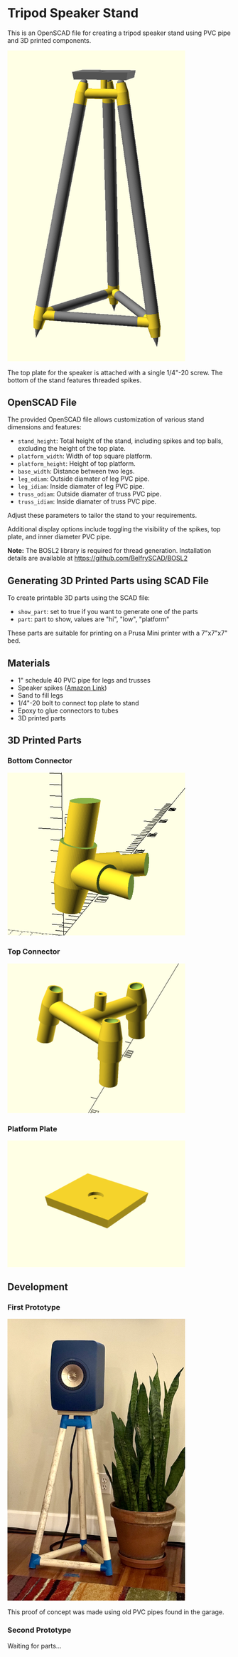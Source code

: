 # Tripod Speaker Stand

This is an OpenSCAD file for creating a tripod speaker stand using PVC pipe and 3D printed components.

<img src="./assets/tripod.png" width="400">

The top plate for the speaker is attached with a single 1/4"-20 screw. The bottom of the stand features threaded spikes.

## OpenSCAD File

The provided OpenSCAD file allows customization of various stand dimensions and features:

- `stand_height`: Total height of the stand, including spikes and top balls, excluding the height of the top plate.
- `platform_width`: Width of top square platform.
- `platform_height`: Height of top platform.
- `base_width`: Distance between two legs.
- `leg_odiam`: Outside diamater of leg PVC pipe.
- `leg_idiam`: Inside diamater of leg PVC pipe.
- `truss_odiam`: Outside diamater of truss PVC pipe.
- `truss_idiam`: Inside diamater of truss PVC pipe.

Adjust these parameters to tailor the stand to your requirements.

Additional display options include toggling the visibility of the spikes, top plate, and inner diameter PVC pipe.

**Note:** The BOSL2 library is required for thread generation. Installation details are available at https://github.com/BelfrySCAD/BOSL2

## Generating 3D Printed Parts using SCAD File

To create printable 3D parts using the SCAD file:

- `show_part`: set to true if you want to generate one of the parts
- `part`: part to show, values are "hi", "low", "platform"

These parts are suitable for printing on a Prusa Mini printer with a 7"x7"x7" bed.

## Materials

- 1" schedule 40 PVC pipe for legs and trusses
- Speaker spikes ([Amazon Link](https://www.amazon.com/gp/product/B09K3H8FD9/))
- Sand to fill legs
- 1/4"-20 bolt to connect top plate to stand
- Epoxy to glue connectors to tubes
- 3D printed parts

## 3D Printed Parts

### Bottom Connector

<img src="./assets/part1.png" width="400">

### Top Connector

<img src="./assets/part2.png" width="400">

### Platform Plate

<img src="./assets/platform.png" width="400">

## Development

### First Prototype

<img src="./assets/prototype1.png" width="400">

This proof of concept was made using old PVC pipes found in the garage.

### Second Prototype

Waiting for parts...
